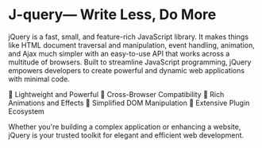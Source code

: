 # J-query— Write Less, Do More


jQuery is a fast, small, and feature-rich JavaScript library. It makes things like HTML document traversal and manipulation, event handling, animation, and Ajax much simpler with an easy-to-use API that works across a multitude of browsers. Built to streamline JavaScript programming, jQuery empowers developers to create powerful and dynamic web applications with minimal code.

🔹 Lightweight and Powerful
🔹 Cross-Browser Compatibility
🔹 Rich Animations and Effects
🔹 Simplified DOM Manipulation
🔹 Extensive Plugin Ecosystem

Whether you're building a complex application or enhancing a website, jQuery is your trusted toolkit for elegant and efficient web development.

